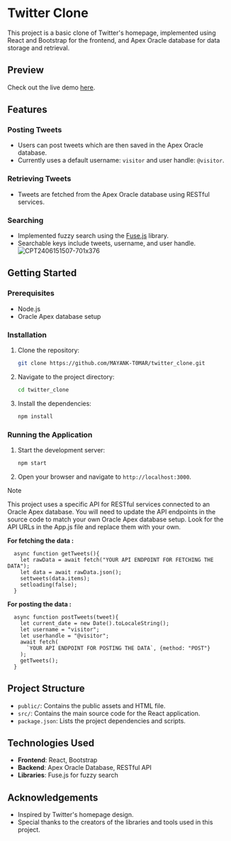 # Twitter Clone

This project is a basic clone of Twitter's homepage, implemented using React and Bootstrap for the frontend, and Apex Oracle database for data storage and retrieval.

## Preview
Check out the live demo [here](https://mayank-t0mar.github.io/twitter_clone/).

## Features

### Posting Tweets
- Users can post tweets which are then saved in the Apex Oracle database.
- Currently uses a default username: `visitor` and user handle: `@visitor`.

### Retrieving Tweets
- Tweets are fetched from the Apex Oracle database using RESTful services.

### Searching
- Implemented fuzzy search using the [Fuse.js](https://fusejs.io) library.
- Searchable keys include tweets, username, and user handle.
 ![CPT2406151507-701x376](https://github.com/MAYANK-T0MAR/twitter_clone/assets/137810128/40ee2b2a-a566-4003-8e5b-39521891f2af)


## Getting Started

### Prerequisites
- Node.js
- Oracle Apex database setup

### Installation
1. Clone the repository:
    ```bash
    git clone https://github.com/MAYANK-T0MAR/twitter_clone.git
    ```
2. Navigate to the project directory:
    ```bash
    cd twitter_clone
    ```
3. Install the dependencies:
    ```bash
    npm install
    ```

### Running the Application
1. Start the development server:
    ```bash
    npm start
    ```
2. Open your browser and navigate to `http://localhost:3000`.
> [!NOTE]
> This project uses a specific API for RESTful services connected to an Oracle Apex database. You will need to update the API endpoints in the source code to match your own Oracle Apex database setup. Look for the API URLs in the App.js file and replace them with your own.  

**For fetching the data :**
```
  async function getTweets(){
    let rawData = await fetch("YOUR API ENDPOINT FOR FETCHING THE DATA");
    let data = await rawData.json();
    settweets(data.items);
    setloading(false);
  }
```
**For posting the data :** 
```
  async function postTweets(tweet){
    let current_date = new Date().toLocaleString();
    let username = "visitor";
    let userhandle = "@visitor";
    await fetch(
      `YOUR API ENDPOINT FOR POSTING THE DATA`, {method: "POST"}
    );
    getTweets();
  }
```


## Project Structure

- `public/`: Contains the public assets and HTML file.
- `src/`: Contains the main source code for the React application.
- `package.json`: Lists the project dependencies and scripts.

## Technologies Used

- **Frontend**: React, Bootstrap
- **Backend**: Apex Oracle Database, RESTful API
- **Libraries**: Fuse.js for fuzzy search


## Acknowledgements

- Inspired by Twitter's homepage design.
- Special thanks to the creators of the libraries and tools used in this project.


